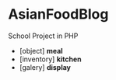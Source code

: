 # AsianFoodBlog

School Project in PHP

- [object] **meal**
- [inventory] **kitchen**
- [galery] **display**

